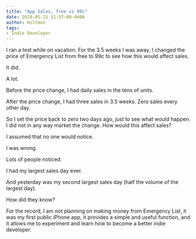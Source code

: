 ```yaml
---
title: "App Sales, free vs 99c"
date: 2010-05-15 11:57:00-0400
author: Hiltmon
tags:
- Indie Developer
---
```


I ran a test while on vacation.  For the 3.5 weeks I was away, I changed the price of Emergency List from free to 99c to see how this would affect sales.

It did.

A lot.

Before the price change, I had daily sales in the tens of units.

After the price change, I had three sales in 3.5 weeks.  Zero sales every other day.

So I set the price back to zero two days ago, just to see what would happen.  I did not in any way market the change.  How would this affect sales?

I assumed that no one would notice.

I was wrong.

Lots of people noticed.

I had my largest sales day ever.

And yesterday was my second largest sales day (half the volume  of the largest day).

How did they know?

For the record, I am not planning on making money from Emergency List, it was my first public iPhone app, it provides a simple and useful function, and it allows me to experiment and learn how to become a better indie developer.
